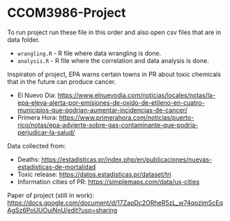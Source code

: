 # CCOM3986-Project

To run project run these file in this order and also open csv files that are in data folder. 

* `wrangling.R` - R file where data wrangling is done. 
* `analysis.R` - R file where the correlation and data analysis is done.

Inspiraton of project, EPA warns certain towns in PR about toxic chemicals that in the future can produce cancer. 
* El Nuevo Dia: https://www.elnuevodia.com/noticias/locales/notas/la-epa-eleva-alerta-por-emisiones-de-oxido-de-etileno-en-cuatro-municipios-que-podrian-aumentar-incidencias-de-cancer/
* Primera Hora: https://www.primerahora.com/noticias/puerto-rico/notas/epa-advierte-sobre-gas-contaminante-que-podria-perjudicar-la-salud/


Data collected from: 
* Deaths: https://estadisticas.pr/index.php/en/publicaciones/nuevas-estadisticas-de-mortalidad
* Toxic release: https://datos.estadisticas.pr/dataset/tri
* Information cities of PR: https://simplemaps.com/data/us-cities


Paper of project (still in work): https://docs.google.com/document/d/17ZapDc2ORheR5zL_w74qozimScEqAgSz6PoUUOuiNnU/edit?usp=sharing
